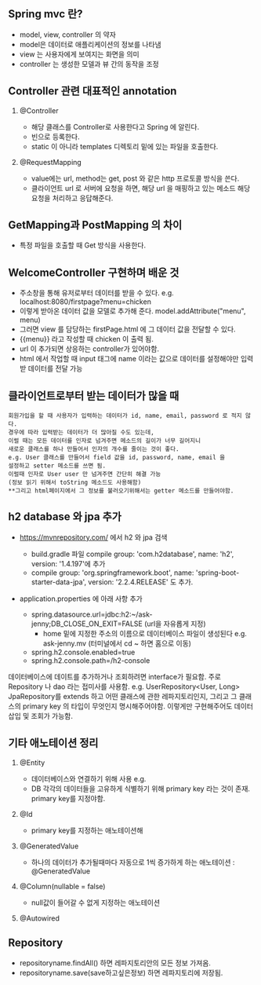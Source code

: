 Spring mvc 란?
--
 - model, view, controller 의 약자
 - model은 데이터로 애플리케이션의 정보를 나타냄
 - view 는 사용자에게 보여지는 화면을 의미
 - controller 는 생성한 모델과 뷰 간의 동작을 조정
 
 
 Controller 관련 대표적인 annotation 
 -
 
 1. @Controller
    - 해당 클래스를 Controller로 사용한다고 Spring 에 알린다.
    - 빈으로 등록한다.
    - static 이 아니라 templates 디렉토리 밑에 있는 파일을 호출한다.
       
 2. @RequestMapping
    - value에는 url, method는 get, post 와 같은 http 프로토콜 방식을 쓴다.
    - 클라이언트 url 로 서버에 요청을 하면, 해당 url 을 매핑하고 있는 메소드 해당 요청을 처리하고 응답해준다.
    
   
  GetMapping과 PostMapping 의 차이
  -
  - 특정 파일을 호출할 때 Get 방식을 사용한다.
  
 WelcomeController 구현하며 배운 것
 -
 - 주소창을 통해 유저로부터 데이터를 받을 수 있다.
   e.g. localhost:8080/firstpage?menu=chicken
 - 이렇게 받아온 데이터 값을 모델로 추가해 준다. model.addAttribute("menu", menu)
 - 그러면 view 를 담당하는 firstPage.html 에 그 데이터 값을 전달할 수 있다.
 - {{menu}} 라고 작성할 때 chicken 이 출력 됨.
 - url 이 추가되면 상응하는 controller가 있어야함.
 - html 에서 작업할 때 input 태그에 name 이라는 값으로 데이터를 설정해야만 입력받 데이터를 전달 가능
 
 
 클라이언트로부터 받는 데이터가 많을 때 
 - 
       
    회원가입을 할 때 사용자가 입력하는 데이터가 id, name, email, password 로 적지 않다.
    경우에 따라 입력받는 데이터가 더 많아질 수도 있는데,
    이럴 때는 모든 데이터를 인자로 넘겨주면 메소드의 길이가 너무 길어지니 
    새로운 클래스를 하나 만들어서 인자의 개수를 줄이는 것이 좋다.
    e.g. User 클래스를 만들어서 field 값을 id, password, name, email 을 
    설정하고 setter 메소드를 쓰면 됨.
    이럴때 인자로 User user 만 넘겨주면 간단히 해결 가능
    (정보 읽기 위해서 toString 메소드도 사용해함)
    **그리고 html페이지에서 그 정보를 불러오기위해서는 getter 메소드를 만들어야함.
    
 
 
 h2 database 와 jpa 추가
 -
 - https://mvnrepository.com/ 에서 h2 와 jpa 검색
    + build.gradle 파일 compile group: 'com.h2database', name: 'h2', version: '1.4.197'에 추가
    + compile group: 'org.springframework.boot', name: 'spring-boot-starter-data-jpa', version: '2.2.4.RELEASE'
 도 추가.
 
 - application.properties 에 아래 사항 추가
    + spring.datasource.url=jdbc:h2:~/ask-jenny;DB_CLOSE_ON_EXIT=FALSE (url을 자유롭게 지정)
        + home  밑에 지정한 주소의 이름으로 데이터베이스 파일이 생성된다 e.g. ask-jenny.mv (터미널에서 cd ~ 하면 홈으로 이동)
    + spring.h2.console.enabled=true
    + spring.h2.console.path=/h2-console
    
    
데이터베이스에 데이트를 추가하거나 조회하려면 interface가 필요함. 주로 Repository 나 dao 라는 접미사를 사용함.
e.g. UserRepository<User, Long>
JpaRepository를 extends 하고 어떤 클래스에 관한 레파지토리인지, 그리고 그 클래스의 primary key 의 타입이 무엇인지
명시해주어야함. 
이렇게만 구현해주어도 데이터 삽입 및 조회가 가능함.


기타 애노테이션 정리
-
1. @Entity
   - 데이터베이스와 연결하기 위해 사용 e.g. 
   - DB 각각의 데이터들을 고유하게 식별하기 위해 primary key 라는 것이 존재. primary key를 지정야함. 

2. @Id
   - primary key를 지정하는 애노테이션해

3. @GeneratedValue
   - 하나의 데이터가 추가될때마다 자동으로 1씩 증가하게 하는 애노테이션 : @GeneratedValue

4. @Column(nullable = false)
   - null값이 들어갈 수 없게 지정하는 애노테이션
   
5. @Autowired

Repository
--
- repositoryname.findAll()  하면 레파지토리안의 모든 정보 가져옴.
- repositoryname.save(save하고싶은정보) 하면 레파지토리에 저장됨.